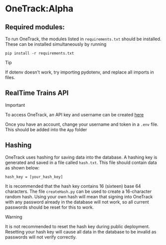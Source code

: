 # OneTrack:Alpha

## Required modules:

To run OneTrack, the modules listed in `requirements.txt` should be installed. These can be installed simultaneously by running

```
pip install -r requirements.txt
```

> [!TIP]
> If dotenv doesn't work, try importing pydotenv, and replace all imports in files.

## RealTime Trains API

> [!IMPORTANT]
> To access OneTrack, an API key and username can be created [here](https://api.rtt.io/accounts/register)
>
> Once you have an account, change your username and token in a `.env` file. This should be added into the `App` folder

## Hashing

OneTrack uses hashing for saving data into the database. A hashing key is generated and saved in a file called `hash.txt`. This file should contain data as shown below:

```
hash_key = [your_hash_key]
```

It is recommended that the hash key contains 16 (sixteen) base 64 characters. The file `createHash.py` can be used to create a 16-character random hash. Using your own hash will mean that signing into OneTrack with any password already in the database will not work, so all current passwords should be reset for this to work.

> [!WARNING]
> It is not recommended to reset the hash key during public deployment. Resetting your hash key will cause all data in the database to be invalid as passwords will not verify correctly.
